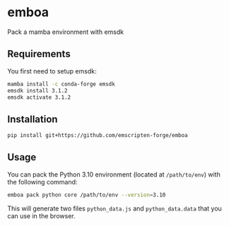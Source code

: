 # emboa

Pack a mamba environment with emsdk

## Requirements

You first need to setup emsdk:

```bash
mamba install -c conda-forge emsdk
emsdk install 3.1.2
emsdk activate 3.1.2
```

## Installation

```bash
pip install git+https://github.com/emscripten-forge/emboa
```

## Usage

You can pack the Python 3.10 environment (located at `/path/to/env`) with the following command:

```bash
emboa pack python core /path/to/env --version=3.10
```

This will generate two files `python_data.js` and `python_data.data` that you can use in the browser.
